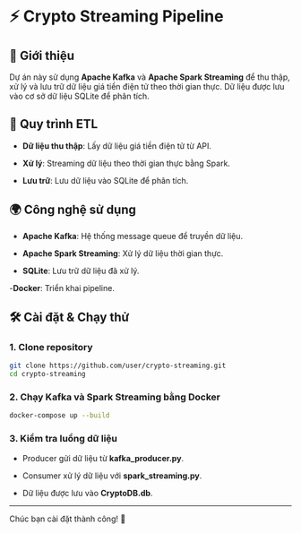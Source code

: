 # ⚡ Crypto Streaming Pipeline

## 🐳 Giới thiệu

Dự án này sử dụng **Apache Kafka** và **Apache Spark Streaming** để thu thập, xử lý và lưu trữ dữ liệu giá tiền điện tử theo thời gian thực. Dữ liệu được lưu vào cơ sở dữ liệu SQLite để phân tích.

## 🌟 Quy trình ETL

- **Dữ liệu thu thập**: Lấy dữ liệu giá tiền điện tử từ API.

- **Xử lý**: Streaming dữ liệu theo thời gian thực bằng Spark.

- **Lưu trữ**: Lưu dữ liệu vào SQLite để phân tích.

## 🌍 Công nghệ sử dụng

- **Apache Kafka**: Hệ thống message queue để truyền dữ liệu.

- **Apache Spark Streaming**: Xử lý dữ liệu thời gian thực.

- **SQLite**: Lưu trữ dữ liệu đã xử lý.

-**Docker**: Triển khai pipeline.

## 🛠️ Cài đặt & Chạy thử

### 1. Clone repository
``` bash
git clone https://github.com/user/crypto-streaming.git
cd crypto-streaming
```
### 2. Chạy Kafka và Spark Streaming bằng Docker
``` bash
docker-compose up --build
```
### 3. Kiểm tra luồng dữ liệu

- Producer gửi dữ liệu từ **kafka_producer.py**.

- Consumer xử lý dữ liệu với **spark_streaming.py**.

- Dữ liệu được lưu vào **CryptoDB.db**.

---
Chúc bạn cài đặt thành công! 🚀

